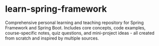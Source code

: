 # learn-spring-framework
Comprehensive personal learning and teaching repository for Spring Framework and Spring Boot. Includes core concepts, code examples, course-specific notes, quiz questions, and mini-project ideas - all created from scratch and inspired by multiple sources.
